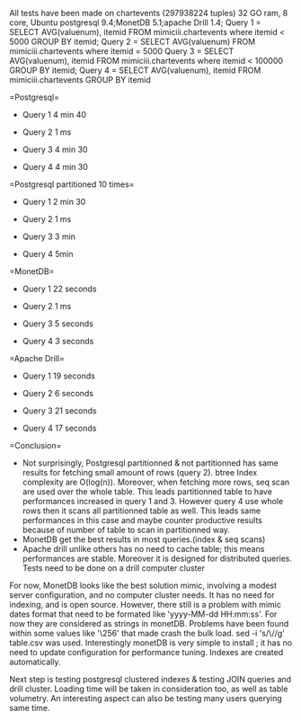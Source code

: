 All tests have been made on chartevents (297938224 tuples)
32 GO ram, 8 core, Ubuntu
postgresql 9.4;MonetDB 5.1;apache Drill 1.4; 
Query 1 = SELECT AVG(valuenum), itemid FROM mimiciii.chartevents  where itemid < 5000 GROUP BY itemid;
Query 2 = SELECT AVG(valuenum) FROM mimiciii.chartevents  where itemid = 5000
Query 3 = SELECT AVG(valuenum), itemid FROM mimiciii.chartevents  where itemid < 100000 GROUP BY itemid;
Query 4 = SELECT AVG(valuenum), itemid FROM mimiciii.chartevents  GROUP BY itemid

=Postgresql=

* Query 1
4 min 40

* Query 2
1 ms

* Query 3
4 min 30

* Query 4
4 min 30


=Postgresql partitioned 10 times=

* Query 1
2 min 30

* Query 2
1 ms

* Query 3
3 min

* Query 4
5min


=MonetDB=

* Query 1
22 seconds

* Query 2
1 ms

* Query 3
5 seconds

* Query 4
3 seconds


=Apache Drill=

* Query 1
19 seconds

* Query 2
6 seconds

* Query 3
21 seconds

* Query 4
17 seconds

=Conclusion=

* Not surprisingly, Postgresql partitionned & not partitionned has same results for fetching small amount of rows (query 2). btree Index complexity are O(log(n)).
Moreover, when fetching more rows, seq scan are used over the whole table. This leads partitionned table to have performances increased in query 1 and 3. However query 4 use whole rows then it scans all partitionned table as well. This leads same performances in this case and maybe counter productive results because of number of table to scan in partitionned way.
* MonetDB get the best results in most queries.(index & seq scans)
* Apache drill unlike others has no need to cache table; this means performances are stable. Moreover it is designed for distributed queries. Tests need to be done on a drill computer cluster


For now, MonetDB looks like the best solution mimic, involving a modest server configuration, and no computer cluster needs. It has no need for indexing, and is open source. However, there still is a problem with mimic dates format that need to be formated like 'yyyy-MM-dd HH:mm:ss'. For now they are considered as strings in monetDB. Problems have been found within some values like '\256' that made crash the bulk load. sed -i 's/\\//g' table.csv was used. Interestingly monetDB is very simple to install ; it has no need to update configuration for performance tuning. Indexes are created automatically.

Next step is testing postgresql clustered indexes & testing JOIN queries and drill cluster. Loading time will be taken in consideration too, as well as table volumetry. An interesting aspect can also be testing many users querying same time.
